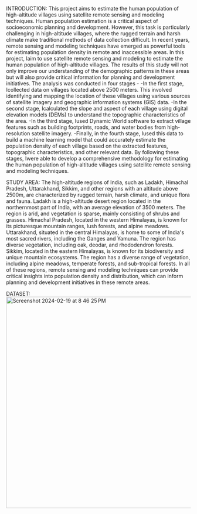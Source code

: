 INTRODUCTION:
This project aims to estimate the human population of high-altitude villages using satellite remote sensing and modeling techniques. Human population estimation is a critical aspect of socioeconomic planning and development. However, this task is particularly challenging in high-altitude villages, where the rugged terrain and harsh climate make traditional methods of data collection difficult. In recent years, remote sensing and modeling techniques have emerged as powerful tools for estimating population density in remote and inaccessible areas. In this project, Iaim to use satellite remote sensing and modeling to estimate the human population of high-altitude villages. The results of this study will not only improve our understanding of the demographic patterns in these areas but will also provide critical information for planning and development initiatives.
The analysis was conducted in four stages -
  -In the first stage, Icollected data on villages located above 2500 meters. This involved identifying and mapping the location of these villages using various sources of satellite imagery and geographic information systems (GIS) data.
  -In the second stage, Icalculated the slope and aspect of each village using digital elevation models (DEMs) to understand the topographic characteristics of the area.
  -In the third stage, Iused Dynamic World software to extract village features such as building footprints, roads, and water bodies from high-resolution satellite imagery.
  -Finally, in the fourth stage, Iused this data to build a machine learning model that could accurately estimate the population density of each village based on the extracted features, topographic characteristics, and other relevant data.
By following these stages, Iwere able to develop a comprehensive methodology for estimating the human population of high-altitude villages using satellite remote sensing and modeling techniques.

STUDY AREA:
The high-altitude regions of India, such as Ladakh, Himachal Pradesh, Uttarakhand, Sikkim, and other regions with an altitude above 2500m, are characterized by rugged terrain, harsh climate, and unique flora and fauna. Ladakh is a high-altitude desert region located in the northernmost part of India, with an average elevation of 3500 meters. The region is arid, and vegetation is sparse, mainly consisting of shrubs and grasses. Himachal Pradesh, located in the western Himalayas, is known for its picturesque mountain ranges, lush forests, and alpine meadows. Uttarakhand, situated in the central Himalayas, is home to some of India's most sacred rivers, including the Ganges and Yamuna. The region has diverse vegetation, including oak, deodar, and rhododendron forests. Sikkim, located in the eastern Himalayas, is known for its biodiversity and unique mountain ecosystems. The region has a diverse range of vegetation, including alpine meadows, temperate forests, and sub-tropical forests. In all of these regions, remote sensing and modeling techniques can provide critical insights into population density and distribution, which can inform planning and development initiatives in these remote areas.

DATASET:
<br/>
<img width="575" alt="Screenshot 2024-02-19 at 8 46 25 PM" src="https://github.com/sachita15/Human-population-estimation-of-high-altitude-Himalayan-villages-using-satellite-remote-sensing-and-m/assets/105349293/002bfdcc-4858-4ea6-966b-9634b9a150fe">

